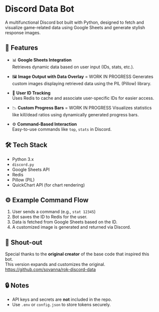 # Discord Data Bot

A multifunctional Discord bot built with Python, designed to fetch and visualize game-related data using Google Sheets and generate stylish response images.

## 🚀 Features

- 📊 **Google Sheets Integration**  
  Retrieves dynamic data based on user input (IDs, stats, etc.).

- 🖼️ **Image Output with Data Overlay**  = WORK IN PROGRESS
  Generates custom images displaying retrieved data using the PIL (Pillow) library.

- 🧠 **User ID Tracking**  
  Uses Redis to cache and associate user-specific IDs for easier access.

- 📉 **Custom Progress Bars**  = WORK IN PROGRESS
  Visualizes statistics like kill/dead ratios using dynamically generated progress bars.

- ⚙️ **Command-Based Interaction**  
  Easy-to-use commands like `top`, `stats` in Discord.

## 🛠️ Tech Stack

- Python 3.x  
- `discord.py`  
- Google Sheets API  
- Redis  
- Pillow (PIL)  
- QuickChart API (for chart rendering)

## ⚙️ Example Command Flow

1. User sends a command (e.g., `stat 12345`)
2. Bot saves the ID to Redis for the user.
3. Data is fetched from Google Sheets based on the ID.
4. A customized image is generated and returned via Discord.

## 🙏 Shout-out

Special thanks to the **original creator** of the base code that inspired this bot.  
This version expands and customizes the original.
https://github.com/sovanna/rok-discord-data

## 🔒 Notes

- API keys and secrets are **not** included in the repo.
- Use `.env` or `config.json` to store tokens securely.
